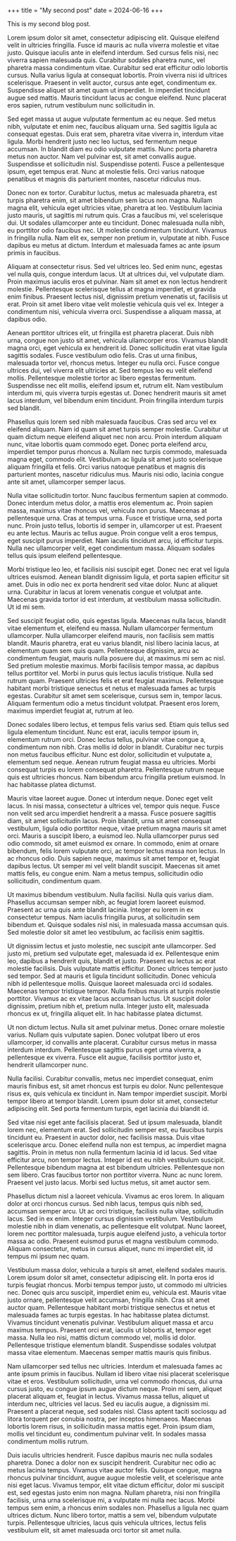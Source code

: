 +++
title = "My second post"
date = 2024-06-16
+++

This is my second blog post.

Lorem ipsum dolor sit amet, consectetur adipiscing elit. Quisque eleifend velit in ultricies fringilla. Fusce id mauris ac nulla viverra molestie et vitae justo. Quisque iaculis ante in eleifend interdum. Sed cursus felis nisi, nec viverra sapien malesuada quis. Curabitur sodales pharetra nunc, vel pharetra massa condimentum vitae. Curabitur sed erat efficitur odio lobortis cursus. Nulla varius ligula at consequat lobortis. Proin viverra nisi id ultrices scelerisque. Praesent in velit auctor, cursus ante eget, condimentum ex. Suspendisse aliquet sit amet quam ut imperdiet. In imperdiet tincidunt augue sed mattis. Mauris tincidunt lacus ac congue eleifend. Nunc placerat eros sapien, rutrum vestibulum nunc sollicitudin in.

Sed eget massa ut augue vulputate fermentum ac eu neque. Sed metus nibh, vulputate et enim nec, faucibus aliquam urna. Sed sagittis ligula ac consequat egestas. Duis erat sem, pharetra vitae viverra in, interdum vitae ligula. Morbi hendrerit justo nec leo luctus, sed fermentum neque accumsan. In blandit diam eu odio vulputate mattis. Nunc porta pharetra metus non auctor. Nam vel pulvinar est, sit amet convallis augue. Suspendisse et sollicitudin nisl. Suspendisse potenti. Fusce a pellentesque ipsum, eget tempus erat. Nunc at molestie felis. Orci varius natoque penatibus et magnis dis parturient montes, nascetur ridiculus mus.

Donec non ex tortor. Curabitur luctus, metus ac malesuada pharetra, est turpis pharetra enim, sit amet bibendum sem lacus non magna. Nullam magna elit, vehicula eget ultricies vitae, pharetra at leo. Vestibulum lacinia justo mauris, ut sagittis mi rutrum quis. Cras a faucibus mi, vel scelerisque dui. Ut sodales ullamcorper ante eu tincidunt. Donec malesuada nulla nibh, eu porttitor odio faucibus nec. Ut molestie condimentum tincidunt. Vivamus in fringilla nulla. Nam elit ex, semper non pretium in, vulputate at nibh. Fusce dapibus eu metus at dictum. Interdum et malesuada fames ac ante ipsum primis in faucibus.

Aliquam at consectetur risus. Sed vel ultrices leo. Sed enim nunc, egestas vel nulla quis, congue interdum lacus. Ut at ultrices dui, vel vulputate diam. Proin maximus iaculis eros et pulvinar. Nam sit amet ex non lectus hendrerit molestie. Pellentesque scelerisque tellus at magna imperdiet, et gravida enim finibus. Praesent lectus nisl, dignissim pretium venenatis ut, facilisis ut erat. Proin sit amet libero vitae velit molestie vehicula quis vel ex. Integer a condimentum nisi, vehicula viverra orci. Suspendisse a aliquam massa, at dapibus odio.

Aenean porttitor ultrices elit, ut fringilla est pharetra placerat. Duis nibh urna, congue non justo sit amet, vehicula ullamcorper eros. Vivamus blandit magna orci, eget vehicula ex hendrerit id. Donec sollicitudin erat vitae ligula sagittis sodales. Fusce vestibulum odio felis. Cras ut urna finibus, malesuada tortor vel, rhoncus metus. Integer eu nulla orci. Fusce congue ultrices dui, vel viverra elit ultricies at. Sed tempus leo eu velit eleifend mollis. Pellentesque molestie tortor ac libero egestas fermentum. Suspendisse nec elit mollis, eleifend ipsum et, rutrum elit. Nam vestibulum interdum mi, quis viverra turpis egestas ut. Donec hendrerit mauris sit amet lacus interdum, vel bibendum enim tincidunt. Proin fringilla interdum turpis sed blandit.

Phasellus quis lorem sed nibh malesuada faucibus. Cras sed arcu vel ex eleifend aliquam. Nam id quam sit amet turpis semper molestie. Curabitur ut quam dictum neque eleifend aliquet nec non arcu. Proin interdum aliquam nunc, vitae lobortis quam commodo eget. Donec porta eleifend arcu, imperdiet tempor purus rhoncus a. Nullam nec turpis commodo, malesuada magna eget, commodo elit. Vestibulum ac ligula sit amet justo scelerisque aliquam fringilla et felis. Orci varius natoque penatibus et magnis dis parturient montes, nascetur ridiculus mus. Mauris nisi odio, lacinia congue ante sit amet, ullamcorper semper lacus.

Nulla vitae sollicitudin tortor. Nunc faucibus fermentum sapien at commodo. Donec interdum metus dolor, a mattis eros elementum ac. Proin sapien massa, maximus vitae rhoncus vel, vehicula non purus. Maecenas at pellentesque urna. Cras at tempus urna. Fusce et tristique urna, sed porta nunc. Proin justo tellus, lobortis id semper in, ullamcorper ut est. Praesent eu ante lectus. Mauris ac tellus augue. Proin congue velit a eros tempus, eget suscipit purus imperdiet. Nam iaculis tincidunt arcu, id efficitur turpis. Nulla nec ullamcorper velit, eget condimentum massa. Aliquam sodales tellus quis ipsum eleifend pellentesque.

Morbi tristique leo leo, et facilisis nisi suscipit eget. Donec nec erat vel ligula ultrices euismod. Aenean blandit dignissim ligula, et porta sapien efficitur sit amet. Duis in odio nec ex porta hendrerit sed vitae dolor. Nunc at aliquet urna. Curabitur in lacus at lorem venenatis congue et volutpat ante. Maecenas gravida tortor id est interdum, at vestibulum massa sollicitudin. Ut id mi sem.

Sed suscipit feugiat odio, quis egestas ligula. Maecenas nulla lacus, blandit vitae elementum et, eleifend eu massa. Nullam ullamcorper fermentum ullamcorper. Nulla ullamcorper eleifend mauris, non facilisis sem mattis blandit. Mauris pharetra, erat eu varius blandit, nisl libero lacinia lacus, at elementum quam sem quis quam. Pellentesque dignissim, arcu ac condimentum feugiat, mauris nulla posuere dui, at maximus mi sem ac nisl. Sed pretium molestie maximus. Morbi facilisis tempor massa, ac dapibus tellus porttitor vel. Morbi in purus quis lectus iaculis tristique. Nulla sed rutrum quam. Praesent ultricies felis et erat feugiat maximus. Pellentesque habitant morbi tristique senectus et netus et malesuada fames ac turpis egestas. Curabitur sit amet sem scelerisque, cursus sem in, tempor lacus. Aliquam fermentum odio a metus tincidunt volutpat. Praesent eros lorem, maximus imperdiet feugiat at, rutrum at leo.

Donec sodales libero lectus, et tempus felis varius sed. Etiam quis tellus sed ligula elementum tincidunt. Nunc est erat, iaculis tempor ipsum in, elementum rutrum orci. Donec lectus tellus, pulvinar vitae congue a, condimentum non nibh. Cras mollis id dolor in blandit. Curabitur nec turpis non metus faucibus efficitur. Nunc est dolor, sollicitudin et vulputate a, elementum sed neque. Aenean rutrum feugiat massa eu ultricies. Morbi consequat turpis eu lorem consequat pharetra. Pellentesque rutrum neque quis est ultricies rhoncus. Nam bibendum arcu fringilla pretium euismod. In hac habitasse platea dictumst.

Mauris vitae laoreet augue. Donec ut interdum neque. Donec eget velit lacus. In nisi massa, consectetur a ultrices vel, tempor quis neque. Fusce non velit sed arcu imperdiet hendrerit a a massa. Fusce posuere sagittis diam, sit amet sollicitudin lacus. Proin blandit, urna sit amet consequat vestibulum, ligula odio porttitor neque, vitae pretium magna mauris sit amet orci. Mauris a suscipit libero, a euismod leo. Nulla ullamcorper purus sed odio commodo, sit amet euismod ex ornare. In commodo, enim at ornare bibendum, felis lorem vulputate orci, ac tempor lectus massa non lectus. In ac rhoncus odio. Duis sapien neque, maximus sit amet tempor et, feugiat dapibus lectus. Ut semper mi vel velit blandit suscipit. Maecenas sit amet mattis felis, eu congue enim. Nam a metus tempus, sollicitudin odio sollicitudin, condimentum quam.

Ut maximus bibendum vestibulum. Nulla facilisi. Nulla quis varius diam. Phasellus accumsan semper nibh, ac feugiat lorem laoreet euismod. Praesent ac urna quis ante blandit lacinia. Integer eu lorem in ex consectetur tempus. Nam iaculis fringilla purus, at sollicitudin sem bibendum et. Quisque sodales nisl nisi, in malesuada massa accumsan quis. Sed molestie dolor sit amet leo vestibulum, ac facilisis enim sagittis.

Ut dignissim lectus et justo molestie, nec suscipit ante ullamcorper. Sed justo mi, pretium sed vulputate eget, malesuada id ex. Pellentesque enim leo, dapibus a hendrerit quis, blandit et justo. Praesent eu lectus ac erat molestie facilisis. Duis vulputate mattis efficitur. Donec ultrices tempor justo sed tempor. Sed at mauris et ligula tincidunt sollicitudin. Donec vehicula nibh id pellentesque mollis. Quisque laoreet malesuada orci id sodales. Maecenas tempor tristique tempor. Nulla finibus mauris at turpis molestie porttitor. Vivamus ac ex vitae lacus accumsan luctus. Ut suscipit dolor dignissim, pretium nibh et, pretium nulla. Integer justo elit, malesuada rhoncus ex ut, fringilla aliquet elit. In hac habitasse platea dictumst.

Ut non dictum lectus. Nulla sit amet pulvinar metus. Donec ornare molestie varius. Nullam quis vulputate sapien. Donec volutpat libero ut eros ullamcorper, id convallis ante placerat. Curabitur cursus metus in massa interdum interdum. Pellentesque sagittis purus eget urna viverra, a pellentesque ex viverra. Fusce elit augue, facilisis porttitor justo et, hendrerit ullamcorper nunc.

Nulla facilisi. Curabitur convallis, metus nec imperdiet consequat, enim mauris finibus est, sit amet rhoncus est turpis eu dolor. Nunc pellentesque risus ex, quis vehicula ex tincidunt in. Nam tempor imperdiet suscipit. Morbi tempor libero at tempor blandit. Lorem ipsum dolor sit amet, consectetur adipiscing elit. Sed porta fermentum turpis, eget lacinia dui blandit id.

Sed vitae nisi eget ante facilisis placerat. Sed ut ipsum malesuada, blandit lorem nec, elementum erat. Sed sollicitudin semper est, eu faucibus turpis tincidunt eu. Praesent in auctor dolor, nec facilisis massa. Duis vitae scelerisque arcu. Donec eleifend nulla non est tempus, ac imperdiet magna sagittis. Proin in metus non nulla fermentum lacinia id id lacus. Sed vitae efficitur arcu, non tempor lectus. Integer id est eu nibh vestibulum suscipit. Pellentesque bibendum magna at est bibendum ultricies. Pellentesque non sem libero. Cras faucibus tortor non porttitor viverra. Nunc ac nunc lorem. Praesent vel justo lacus. Morbi sed luctus metus, sit amet auctor sem.

Phasellus dictum nisl a laoreet vehicula. Vivamus ac eros lorem. In aliquam dolor at orci rhoncus cursus. Sed nibh lacus, tempus quis nibh sed, accumsan semper arcu. Ut ac orci tristique, facilisis nulla vitae, sollicitudin lacus. Sed in ex enim. Integer cursus dignissim vestibulum. Vestibulum molestie nibh in diam venenatis, ac pellentesque elit volutpat. Nunc laoreet, lorem nec porttitor malesuada, turpis augue eleifend justo, a vehicula tortor massa ac odio. Praesent euismod purus et magna vestibulum commodo. Aliquam consectetur, metus in cursus aliquet, nunc mi imperdiet elit, id tempus mi ipsum nec quam.

Vestibulum massa dolor, vehicula a turpis sit amet, eleifend sodales mauris. Lorem ipsum dolor sit amet, consectetur adipiscing elit. In porta eros id turpis feugiat rhoncus. Morbi tempus tempor justo, ut commodo mi ultricies nec. Donec quis arcu suscipit, imperdiet enim eu, vehicula est. Mauris vitae justo ornare, pellentesque velit accumsan, fringilla nibh. Cras sit amet auctor quam. Pellentesque habitant morbi tristique senectus et netus et malesuada fames ac turpis egestas. In hac habitasse platea dictumst. Vivamus tincidunt venenatis pulvinar. Vestibulum aliquet massa et arcu maximus tempus. Praesent orci erat, iaculis ut lobortis at, tempor eget massa. Nulla leo nisi, mattis dictum commodo vel, mollis id dolor. Pellentesque tristique elementum blandit. Suspendisse sodales volutpat massa vitae elementum. Maecenas semper mattis mauris quis finibus.

Nam ullamcorper sed tellus nec ultricies. Interdum et malesuada fames ac ante ipsum primis in faucibus. Nullam id libero vitae nisi placerat scelerisque vitae et eros. Vestibulum sollicitudin, urna vel commodo rhoncus, dui urna cursus justo, eu congue ipsum augue dictum neque. Proin mi sem, aliquet placerat aliquam et, feugiat in lectus. Vivamus massa tellus, aliquet ut interdum nec, ultricies vel lacus. Sed eu iaculis augue, a dignissim mi. Praesent a placerat neque, sed sodales nisl. Class aptent taciti sociosqu ad litora torquent per conubia nostra, per inceptos himenaeos. Maecenas lobortis lorem risus, in sollicitudin massa mattis eget. Proin ipsum diam, mollis vel tincidunt eu, condimentum pulvinar velit. In sodales massa condimentum mollis rutrum.

Duis iaculis ultricies hendrerit. Fusce dapibus mauris nec nulla sodales pharetra. Donec a dolor non ex suscipit hendrerit. Curabitur nec odio ac metus lacinia tempus. Vivamus vitae auctor felis. Quisque congue, magna rhoncus pulvinar tincidunt, augue augue molestie velit, et scelerisque ante nisi eget lacus. Vivamus tempor, elit vitae dictum efficitur, dolor mi suscipit est, sed egestas justo enim non magna. Nullam pharetra, nisi non fringilla facilisis, urna urna scelerisque mi, a vulputate mi nulla nec lacus. Morbi tempus sem enim, a rhoncus enim sodales non. Phasellus a ligula nec quam ultrices dictum. Nunc libero tortor, mattis a sem vel, bibendum vulputate turpis. Pellentesque ultricies, lacus quis vehicula ultrices, lectus felis vestibulum elit, sit amet malesuada orci tortor sit amet nulla.
